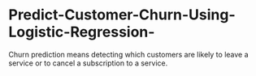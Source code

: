 # Predict-Customer-Churn-Using-Logistic-Regression-
Churn prediction means detecting which customers are likely to leave a service or to cancel a subscription to a service. 
